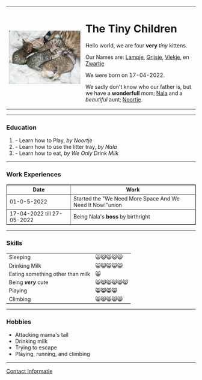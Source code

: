 <html lang="en" dir="ltr">
<head>
  <meta charset="utf-8">
  <title>🐈♥ The Tiny Kittens Personal site</title>
</head>
<body>
  <table cellspacing="20">
    <tr>
      <td><img src="Kittens klein.png" alt="Photo Sleeping Kittens"></td>
      <td>
        <h1>The Tiny Children</h1>
        <p>Hello world, we are four <strong>very</strong> <em>tiny</em> kittens.</p>
        <p>Our Names are: <a href="Lampje.jpg">Lampje</a>, <a href="Grijsje.jpg">Grijsje</a>, <a href="Vlekje.jpg">Vlekje</a>, en <a href="Zwartje.jpg">Zwartje</a></p>
        <p>We were born on 17-04-2022.</p>
        <p>We sadly don't know who our father is, but we have a <strong>wonderfull</strong> mom; <a href="Nala.jpg">Nala</a> and a <em>beautiful</em> aunt; <a href="Noortje.jpg">Noortje</a>.</p>
   </td>
    </tr>
  </table>
  <hr>
  <h3>Education</h3>
  <ol>
    <li>- Learn how to Play, <em> by Noortje</em></li>
    <li>- Learn how to use the litter tray, <em>by Nala</em></li>
    <li>- Learn how to eat, <em>by We Only Drink Milk</em> </li>
  </ol>
  <hr>
  <h3>Work Experiences</h3>
  <table border="1" cellspacing="10">
    <thead>
      <tr>
        <th>Date</th>
        <th>Work</th>
      </tr>
    </thead>
    <tbody>
      <tr>
        <td>01-0-5-2022</td>
        <td>Started the "We Need More Space And We Need It Now!"union</td>
      </tr>
      <tr>
        <td>17-04-2022 till 27-05-2022</td>
        <td>Being Nala's <strong>boss</strong> by birthright</td>
      </tr>
    </tbody>
  </table>
  <hr>
  <h3>Skills</h3>
  <table celspacing="10">
    <tr>
     <td>Sleeping</td>
      <td>😺😺😺😺😺</td>
    </tr>
    <tr>
      <td>Drinking Milk</td>
        <td>😸😸😸😸😸</td>
    </tr>
    <tr>
    <td>Eating something other than milk </td>
      <td>😸</td>
    </tr>
    <tr>
  <td>Being <strong><em>very</em></strong> cute</td>
      <td>😸😸😸😸😸😸</td>
    </tr>
    <tr>
      <td>Playing</td>
      <td>😸😸😸😸</td>
    </tr>
    <tr>
      <td>Climbing</td>
      <td>😸😸😸😸😸</td>
    </tr>
  </table>
  <hr>
  <h3>Hobbies</h3>
  <ul>
    <li>Attacking mama's tail</li>
    <li>Drinking milk</li>
    <li>Trying to escape</li>
    <li>Playing, running, and climbing</li>
  </ul>
  <hr>
<a href="Contact info.html">Contact Informatie</a>
</body>
</html>
